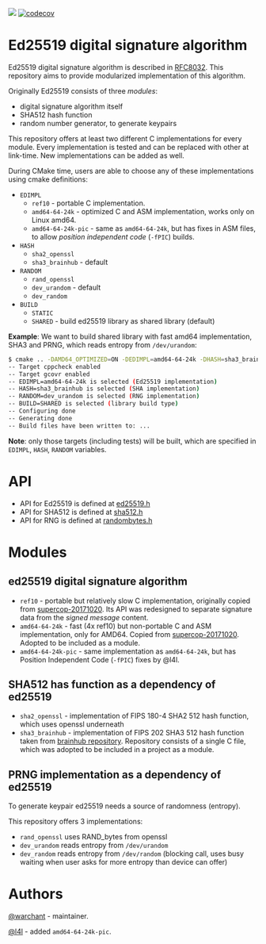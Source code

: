 [![](https://travis-ci.org/Warchant/ed25519.svg?branch=master)](https://travis-ci.org/Warchant/ed25519)
[![codecov](https://codecov.io/gh/Warchant/ed25519/branch/master/graph/badge.svg)](https://codecov.io/gh/Warchant/ed25519)

# Ed25519 digital signature algorithm


Ed25519 digital signature algorithm is described in [RFC8032](https://tools.ietf.org/html/rfc8032). 
This repository aims to provide modularized implementation of this algorithm. 

Originally Ed25519 consists of three *modules*: 
- digital signature algorithm itself
- SHA512 hash function
- random number generator, to generate keypairs

This repository offers at least two different C implementations for every module. 
Every implementation is tested and can be replaced with other at link-time.
New implementations can be added as well.

During CMake time, users are able to choose any of these implementations using cmake definitions:

- `EDIMPL`
    - `ref10` - portable C implementation. 
    - `amd64-64-24k` - optimized C and ASM implementation, works only on Linux amd64. 
    - `amd64-64-24k-pic` - same as `amd64-64-24k`, but has fixes in ASM files, to allow *position independent code* (`-fPIC`) builds. 
- `HASH`
    - `sha2_openssl` 
    - `sha3_brainhub` - default
- `RANDOM`
    - `rand_openssl` 
    - `dev_urandom` - default
    - `dev_random`
- `BUILD`
    - `STATIC`
    - `SHARED` - build ed25519 library as shared library (default)

**Example**:
We want to build shared library with fast amd64 implementation, SHA3 and PRNG, which reads entropy from `/dev/urandom`:

```bash
$ cmake .. -DAMD64_OPTIMIZED=ON -DEDIMPL=amd64-64-24k -DHASH=sha3_brainhub -DRANDOM=dev_urandom -DBUILD=SHARED
-- Target cppcheck enabled
-- Target gcovr enabled
-- EDIMPL=amd64-64-24k is selected (Ed25519 implementation)
-- HASH=sha3_brainhub is selected (SHA implementation)
-- RANDOM=dev_urandom is selected (RNG implementation)
-- BUILD=SHARED is selected (library build type)
-- Configuring done
-- Generating done
-- Build files have been written to: ...
```

**Note**: only those targets (including tests) will be built, which are specified in `EDIMPL`, `HASH`, `RANDOM` variables.

# API

- API for Ed25519 is defined at [ed25519.h](include/ed25519/ed25519/ed25519.h)
- API for SHA512 is defined at [sha512.h](include/ed25519/ed25519/sha512.h)
- API for RNG is defined at [randombytes.h](include/ed25519/ed25519/randombytes.h)

# Modules

## ed25519 digital signature algorithm

- `ref10` - portable but relatively slow C implementation, originally copied from [supercop-20171020](http://bench.cr.yp.to/supercop.html). 
Its API was redesigned to separate signature data from the *signed message* content.
- `amd64-64-24k` - fast (4x ref10) but non-portable C and ASM implementation, only for AMD64. 
Copied from [supercop-20171020](http://bench.cr.yp.to/supercop.html). 
Adopted to be included as a module.
- `amd64-64-24k-pic` - same implementation as `amd64-64-24k`, but has Position Independent Code (`-fPIC`) fixes by @l4l.

## SHA512 has function as a dependency of ed25519

- `sha2_openssl` - implementation of FIPS 180-4 SHA2 512 hash function, which uses openssl underneath
- `sha3_brainhub` - implementation of FIPS 202 SHA3 512 hash function taken from [brainhub repository](https://github.com/brainhub/SHA3IUF).
Repository consists of a single C file, which was adopted to be included in a project as a module.

## PRNG implementation as a dependency of ed25519

To generate keypair ed25519 needs a source of randomness (entropy). 

This repository offers 3 implementations:
- `rand_openssl` uses RAND_bytes from openssl
- `dev_urandom` reads entropy from `/dev/urandom`
- `dev_random` reads entropy from `/dev/random` (blocking call, uses busy waiting when user asks for more entropy than device can offer)

# Authors

[@warchant](https://github.com/warchant) - maintainer.

[@l4l](https://github.com/l4l) - added `amd64-64-24k-pic`.
